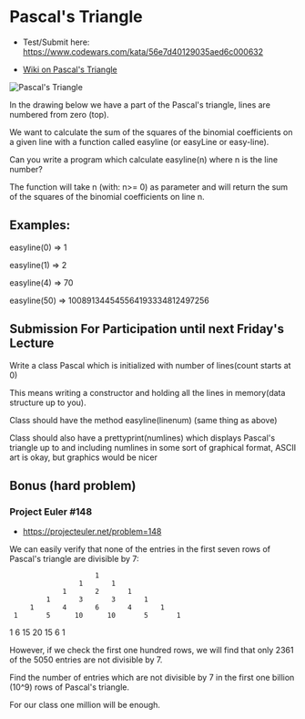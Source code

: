 # Pascal's Triangle

* Test/Submit here: https://www.codewars.com/kata/56e7d40129035aed6c000632

* [Wiki on Pascal's Triangle](https://en.wikipedia.org/wiki/Pascal%27s_triangle)

![Pascal's Triangle](https://upload.wikimedia.org/wikipedia/commons/0/0d/PascalTriangleAnimated2.gif)

In the drawing below we have a part of the Pascal's triangle, lines are numbered from zero (top).

We want to calculate the sum of the squares of the binomial coefficients on a given line with a function called easyline (or easyLine or easy-line).

Can you write a program which calculate easyline(n) where n is the line number?

The function will take n (with: n>= 0) as parameter and will return the sum of the squares of the binomial coefficients on line n.

## Examples:

easyline(0) => 1

easyline(1) => 2

easyline(4) => 70

easyline(50) => 100891344545564193334812497256


## Submission For Participation until next Friday's Lecture

Write a class Pascal which is initialized with number of lines(count starts at 0)

This means writing a constructor and holding all the lines in memory(data structure up to you).

Class should have the method easyline(linenum) (same thing as above)

Class should also have a prettyprint(numlines) which displays Pascal's triangle up to and including numlines in some sort of graphical format, ASCII art is okay, but graphics would be nicer

## Bonus (hard problem)

### Project Euler #148
* https://projecteuler.net/problem=148

We can easily verify that none of the entries in the first seven rows of Pascal's triangle are divisible by 7:

 	 	 	 	 	 	 1
 	 	 	 	 	 1	 	 1
 	 	 	 	 1	 	 2	 	 1
 	 	 	 1	 	 3	 	 3	 	 1
 	 	 1	 	 4	 	 6	 	 4	 	 1
 	 1	 	 5	 	10	 	10	 	 5	 	 1
  1	 	 6	 	15	 	20	 	15	 	 6	 	 1
  
However, if we check the first one hundred rows, we will find that only 2361 of the 5050 entries are not divisible by 7.

Find the number of entries which are not divisible by 7 in the first one billion (10^9) rows of Pascal's triangle.

For our class one million will be enough.

